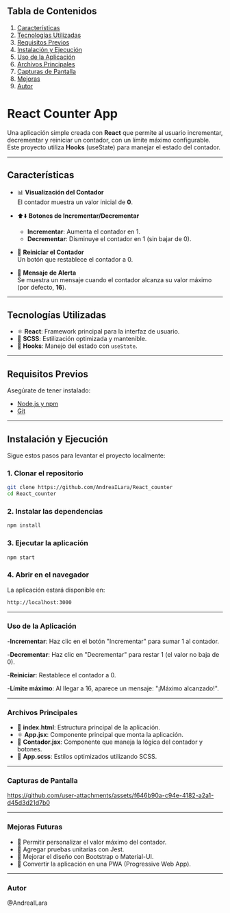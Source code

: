 ## **Tabla de Contenidos**
1. [Características](#características)  
2. [Tecnologías Utilizadas](#tecnologías-utilizadas)  
3. [Requisitos Previos](#requisitos-previos)  
4. [Instalación y Ejecución](#instalación-y-ejecución)  
5. [Uso de la Aplicación](#uso-de-la-aplicación)  
6. [Archivos Principales](#archivos-principales)  
7. [Capturas de Pantalla](#capturas-de-pantalla)
8. [Mejoras](#mejoras-futuras) 
9. [Autor](#autor)

# React Counter App

Una aplicación simple creada con **React** que permite al usuario incrementar, decrementar y reiniciar un contador, con un límite máximo configurable.  
Este proyecto utiliza **Hooks** (useState) para manejar el estado del contador.

---

## **Características**

- 📊 **Visualización del Contador**  
  El contador muestra un valor inicial de **0**.

- ⬆️⬇️ **Botones de Incrementar/Decrementar**  
  - **Incrementar**: Aumenta el contador en 1.  
  - **Decrementar**: Disminuye el contador en 1 (sin bajar de 0).

- 🔄 **Reiniciar el Contador**  
  Un botón que restablece el contador a 0.

- 🚨 **Mensaje de Alerta**  
  Se muestra un mensaje cuando el contador alcanza su valor máximo (por defecto, **16**).

---

## **Tecnologías Utilizadas**

- ⚛️ **React**: Framework principal para la interfaz de usuario.
- 🎨 **SCSS**: Estilización optimizada y mantenible.
- 🔧 **Hooks**: Manejo del estado con `useState`.

---

## **Requisitos Previos**

Asegúrate de tener instalado:

- [Node.js y npm](https://nodejs.org/)  
- [Git](https://git-scm.com/)

---

## **Instalación y Ejecución**

Sigue estos pasos para levantar el proyecto localmente:

### 1. **Clonar el repositorio**
```bash
git clone https://github.com/AndreaILara/React_counter
cd React_counter
``` 
### 2. **Instalar las dependencias**
```bash
npm install
```
### 3. **Ejecutar la aplicación**
```bash
npm start
```
### 4. **Abrir en el navegador**

La aplicación estará disponible en:
```bash
http://localhost:3000
```
---
### Uso de la Aplicación

  -**Incrementar**: Haz clic en el botón "Incrementar" para sumar 1 al contador.
  
  -**Decrementar**: Haz clic en "Decrementar" para restar 1 (el valor no baja de 0).
  
  -**Reiniciar**: Restablece el contador a 0.
  
  -**Límite máximo**: Al llegar a 16, aparece un mensaje: "¡Máximo alcanzado!".
  
---
### **Archivos Principales**

   - 📄 **index.html**: Estructura principal de la aplicación.
   - ⚛️ **App.jsx**: Componente principal que monta la aplicación.
   - 🔢 **Contador.jsx**: Componente que maneja la lógica del contador y botones.
  - 🎨 **App.scss**: Estilos optimizados utilizando SCSS.
---

### **Capturas de Pantalla**

https://github.com/user-attachments/assets/f646b90a-c94e-4182-a2a1-d45d3d21d7b0

---
### **Mejoras Futuras**

 - 🚀 Permitir personalizar el valor máximo del contador.
 - 📝 Agregar pruebas unitarias con Jest.
 - 🎨 Mejorar el diseño con Bootstrap o Material-UI.
 - 📱 Convertir la aplicación en una PWA (Progressive Web App).
---
### **Autor**
@AndreaILara

